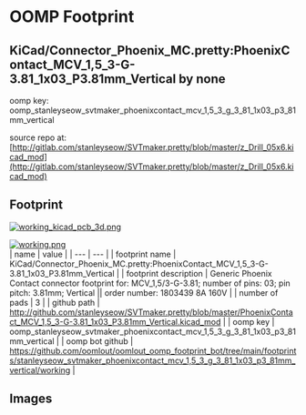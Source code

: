 # OOMP Footprint  
## KiCad/Connector_Phoenix_MC.pretty:PhoenixContact_MCV_1,5_3-G-3.81_1x03_P3.81mm_Vertical  by none  
  
oomp key: oomp_stanleyseow_svtmaker_phoenixcontact_mcv_1,5_3_g_3_81_1x03_p3_81mm_vertical  
  
source repo at: [http://gitlab.com/stanleyseow/SVTmaker.pretty/blob/master/z_Drill_05x6.kicad_mod](http://gitlab.com/stanleyseow/SVTmaker.pretty/blob/master/z_Drill_05x6.kicad_mod)  
## Footprint  
  
[![working_kicad_pcb_3d.png](working_kicad_pcb_3d_600.png)](working_kicad_pcb_3d.png)  
  
[![working.png](working_600.png)](working.png)  
| name | value | 
| --- | --- | 
| footprint name | KiCad/Connector_Phoenix_MC.pretty:PhoenixContact_MCV_1,5_3-G-3.81_1x03_P3.81mm_Vertical | 
| footprint description | Generic Phoenix Contact connector footprint for: MCV_1,5/3-G-3.81; number of pins: 03; pin pitch: 3.81mm; Vertical || order number: 1803439 8A 160V | 
| number of pads | 3 | 
| github path | http://github.com/stanleyseow/SVTmaker.pretty/blob/master/PhoenixContact_MCV_1,5_3-G-3.81_1x03_P3.81mm_Vertical.kicad_mod | 
| oomp key | oomp_stanleyseow_svtmaker_phoenixcontact_mcv_1,5_3_g_3_81_1x03_p3_81mm_vertical | 
| oomp bot github | https://github.com/oomlout/oomlout_oomp_footprint_bot/tree/main/footprints/stanleyseow_svtmaker_phoenixcontact_mcv_1,5_3_g_3_81_1x03_p3_81mm_vertical/working | 
## Images  
